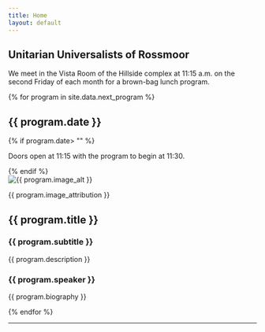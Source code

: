 ```yaml
---
title: Home
layout: default
---
```

<section>
    <div class="container text-center home-head">
        <h1>Unitarian Universalists of Rossmoor</h1>
        <p class="lead text-muted">We meet in the Vista Room of the Hillside complex at 11:15 a.m. on the second Friday of each month for a brown-bag lunch program.</p>
        <p></p>
    </div>
    <div class="container">
        {% for program in site.data.next_program %}
        <div class="row">
            <h2>{{ program.date }}</h2>
            {% if program.date> "" %}
            <p>Doors open at 11:15 with the program to begin at 11:30.</p>
            {% endif %}
        </div>
        <div class="row">
            <div class="col-4 fs-6">
                <img src="assets/images/{{ program.image }}" class="img-fluid" alt="{{ program.image_alt }}">
                <p class="small">{{ program.image_attribution }}</p>
            </div>
            <div class="col-8">
                <h2>{{ program.title }}</h2>
                <h3>{{ program.subtitle }}</h3>
                <p>{{ program.description  }}</p>
                <h3>{{ program.speaker }}</h3>
                <p>{{ program.biography }}</p>
            </div>
        </div>
        {% endfor %}
    </div>
    <hr>
<!--     <div class="row">
        <h2>Upcoming Events</h2>
        <p>Here are some events that may be of interest. They are not necesarily affiliated with 
        Rossmoor UU.</p><hr>
        {% for event in site.data.events %}
        <div class="col-12 col-md-4">
            <h3 style="text-align: center;">{{ event.title }}</h3>
            <h4 style="text-align: center;">{{ event.date }}</h4>
            <p>{{ event.description }}</p>
            {% if event.link > "" %}
                <p><a href="{{ event.link }}" target="_blank">For more information</a></p>
            {% endif %}
            {% if event.image > "" %}
                <img src="assets/images/{{ event.image }}" class="img-fluid">
            {% endif %}
            <hr>
        </div>
        {% endfor %}
    </div>
 --></section>